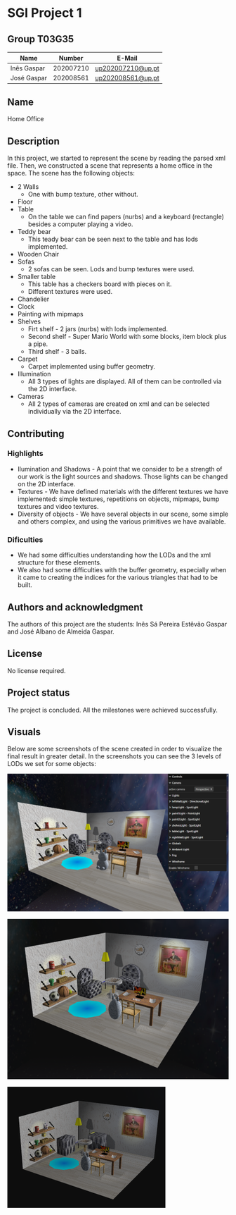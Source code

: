 # SGI Project 1

## Group T03G35
| Name             | Number    | E-Mail             |
| ---------------- | --------- | ------------------ |
| Inês Gaspar      | 202007210 | up202007210@up.pt  |
| José Gaspar      | 202008561 | up202008561@up.pt  |


## Name
Home Office


## Description

In this project, we started to represent the scene by reading the parsed xml file. Then, we constructed a scene that represents a home office in the space.
The scene has the following objects:
- 2 Walls
    - One with bump texture, other without.
- Floor
- Table
    - On the table we can find papers (nurbs) and a keyboard (rectangle) besides a computer playing a video.
- Teddy bear
    - This teady bear can be seen next to the table and has lods implemented.
- Wooden Chair
- Sofas
    - 2 sofas can be seen. Lods and bump textures were used.
- Smaller table
    - This table has a checkers board with pieces on it.
    - Different textures were used.
- Chandelier
- Clock
- Painting with mipmaps
- Shelves
    - Firt shelf - 2 jars (nurbs) with lods implemented.
    - Second shelf - Super Mario World with some blocks, item block plus a pipe.
    - Third shelf - 3 balls.
- Carpet
    - Carpet implemented using buffer geometry.
- Illumination
    - All 3 types of lights are displayed. All of them can be controlled via the 2D interface.
- Cameras
    - All 2 types of cameras are created on xml and can be selected individually via the 2D interface.  


## Contributing

### Highlights
* Ilumination and Shadows - A point that we consider to be a strength of our work is the light sources and shadows. Those lights can be changed on the 2D interface.
* Textures - We have defined materials with the different textures we have implemented: simple textures, repetitions on objects, mipmaps, bump textures and video textures.
* Diversity of objects - We have several objects in our scene, some simple and others complex, and using the various primitives we have available.

### Dificulties
* We had some difficulties understanding how the LODs and the xml structure for these elements.
* We also had some difficulties with the buffer geometry, especially when it came to creating the indices for the various triangles that had to be built.

## Authors and acknowledgment
The authors of this project are the students: Inês Sá Pereira Estêvão Gaspar and José Albano de Almeida Gaspar.

## License
No license required.

## Project status
The project is concluded. All the milestones were achieved successfully.


## Visuals
Below are some screenshots of the scene created in order to visualize the final result in greater detail. In the screenshots you can see the 3 levels of LODs we set for some objects:

![Complete Scene LOD1](screenshots/scene_lod1.png)

![Complete Scene LOD2](screenshots/scene_lod2.png)

![Complete Scene LOD3](screenshots/scene_lod3.png)
